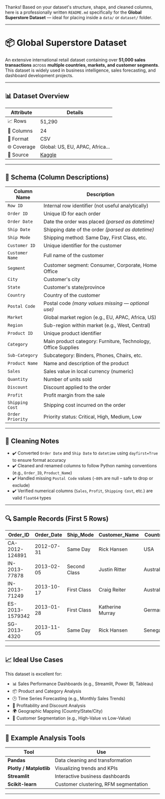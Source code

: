 Thanks! Based on your dataset's structure, shape, and cleaned columns, here is a professionally written `README.md` specifically for the **Global Superstore Dataset** — ideal for placing inside a `data/` or `dataset/` folder.

---

# 📦 Global Superstore Dataset

An extensive international retail dataset containing over **51,000 sales transactions** across **multiple countries, markets, and customer segments**. This dataset is widely used in business intelligence, sales forecasting, and dashboard development projects.

---

## 📊 Dataset Overview

| Attribute   | Details                                                                                        |
| ----------- | ---------------------------------------------------------------------------------------------- |
| 📈 Rows     | 51,290                                                                                         |
| 📂 Columns  | 24                                                                                             |
| 📁 Format   | CSV                                                                                            |
| 🌐 Coverage | Global: US, EU, APAC, Africa...                                                                |
| 🧾 Source   | [Kaggle]([https://www.kaggle.com/datasets/apoorvaappz/global-super-store-datase](https://www.kaggle.com/datasets/apoorvaappz/global-super-store-dataset)t) |

---

## 🧮 Schema (Column Descriptions)

| Column Name      | Description                                                   |
| ---------------- | ------------------------------------------------------------- |
| `Row ID`         | Internal row identifier (not useful analytically)             |
| `Order ID`       | Unique ID for each order                                      |
| `Order Date`     | Date the order was placed *(parsed as datetime)*              |
| `Ship Date`      | Shipping date of the order *(parsed as datetime)*             |
| `Ship Mode`      | Shipping method: Same Day, First Class, etc.                  |
| `Customer ID`    | Unique identifier for the customer                            |
| `Customer Name`  | Full name of the customer                                     |
| `Segment`        | Customer segment: Consumer, Corporate, Home Office            |
| `City`           | Customer's city                                               |
| `State`          | Customer's state/province                                     |
| `Country`        | Country of the customer                                       |
| `Postal Code`    | Postal code *(many values missing — optional use)*            |
| `Market`         | Global market region (e.g., EU, APAC, Africa, US)             |
| `Region`         | Sub-region within market (e.g., West, Central)                |
| `Product ID`     | Unique product identifier                                     |
| `Category`       | Main product category: Furniture, Technology, Office Supplies |
| `Sub-Category`   | Subcategory: Binders, Phones, Chairs, etc.                    |
| `Product Name`   | Name and description of the product                           |
| `Sales`          | Sales value in local currency (numeric)                       |
| `Quantity`       | Number of units sold                                          |
| `Discount`       | Discount applied to the order                                 |
| `Profit`         | Profit margin from the sale                                   |
| `Shipping Cost`  | Shipping cost incurred on the order                           |
| `Order Priority` | Priority status: Critical, High, Medium, Low                  |

---

## 🧹 Cleaning Notes

* ✔️ Converted `Order Date` and `Ship Date` to `datetime` using `dayfirst=True` to ensure format accuracy
* ✔️ Cleaned and renamed columns to follow Python naming conventions (e.g., `Order_ID`, `Product_Name`)
* ✔️ Handled missing `Postal Code` values (`~80%` are null – safe to drop or exclude)
* ✔️ Verified numerical columns (`Sales`, `Profit`, `Shipping Cost`, etc.) are valid `float64` types

---

## 🔍 Sample Records (First 5 Rows)

| Order\_ID       | Order\_Date | Ship\_Mode   | Customer\_Name   | Country   | Category   | Sales   | Profit  |
| --------------- | ----------- | ------------ | ---------------- | --------- | ---------- | ------- | ------- |
| CA-2012-124891  | 2012-07-31  | Same Day     | Rick Hansen      | USA       | Technology | 2309.65 | 762.18  |
| IN-2013-77878   | 2013-02-05  | Second Class | Justin Ritter    | Australia | Furniture  | 3709.39 | -288.77 |
| IN-2013-71249   | 2013-10-17  | First Class  | Craig Reiter     | Australia | Technology | 5175.17 | 919.97  |
| ES-2013-1579342 | 2013-01-28  | First Class  | Katherine Murray | Germany   | Technology | 2892.51 | -96.54  |
| SG-2013-4320    | 2013-11-05  | Same Day     | Rick Hansen      | Senegal   | Technology | 2832.96 | 311.52  |

---

## 📈 Ideal Use Cases

This dataset is excellent for:

* 📊 Sales Performance Dashboards (e.g., Streamlit, Power BI, Tableau)
* 📦 Product and Category Analysis
* 🕒 Time Series Forecasting (e.g., Monthly Sales Trends)
* 🧮 Profitability and Discount Analysis
* 🌍 Geographic Mapping (Country/State/City)
* 👥 Customer Segmentation (e.g., High-Value vs Low-Value)

---

## 🧰 Example Analysis Tools

| Tool                    | Use                                   |
| ----------------------- | ------------------------------------- |
| **Pandas**              | Data cleaning and transformation      |
| **Plotly / Matplotlib** | Visualizing trends and KPIs           |
| **Streamlit**           | Interactive business dashboards       |
| **Scikit-learn**        | Customer clustering, RFM segmentation |

---

